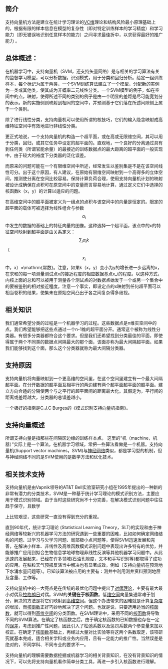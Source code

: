 ## 简介

支持向量机方法是建立在统计学习理论的[VC维](http://baike.baidu.com/item/VC维)理论和结构风险最小原理基础上的，根据有限的样本信息在模型的复杂性（即对特定训练样本的学习精度）和学习能力（即无错误地识别任意样本的能力）之间寻求最佳折中，以求获得最好的推广能力 。

## 总体概述：

在机器学习中，支持向量机（SVM，还支持矢量网络）是与相关的学习算法有关的监督学习模型，可以分析数据，识别模式，用于分类和回归分析。给定一组训练样本，每个标记为属于两类，一个SVM训练算法建立了一个模型，分配新的实例为一类或其他类，使其成为非概率二元线性分类。一个SVM模型的例子，如在空间中的点，映射，使得所述不同的类别的例子是由一个明显的差距是尽可能宽划分的表示。新的实施例则映射到相同的空间中，并预测基于它们落在所述间隙侧上属于一个类别。

除了进行线性分类，支持向量机可以使用所谓的核技巧，它们的输入隐含映射成高维特征空间中有效地进行非线性分类。

更正式地说，一个支持向量机的构造一个超平面，或在高或无限维空间，其可以用于分类，回归，或其它任务中设定的超平面的。直观地，一个良好的分离通过具有到任何类（所谓官能余量）的最接近的训练数据点的最大距离的超平面的一般实现中，由于较大的裕度下分类器的泛化误差。

而原来的问题可能在一个有限维空间中所述，经常发生以鉴别集是不是在该空间线性可分。出于这个原因，有人建议，在原始有限维空间映射到一个高得多的立体空间，推测使分离在空间比较容易。保持计算负荷合理，使用支持向量机计划的映射被设计成确保在点积可在原空间中的变量而言容易地计算，通过定义它们中选择的核函数k（x，y）的计算以适应的问题。

在高维空间中的超平面被定义为一组点的点积与该空间中的向量是恒定的。限定的超平面的载体可被选择为线性组合与参数$$\alpha_i$$中发生的数据的基础上的特征向量的图像。这种选择一个超平面，该点中的x的特征空间映射到超平面是由关系定义：$$\sum_i\alpha_ik$$（$$x_i$$中，x）=\mathrm{常数}。注意，如果k（x，y）变小为y的增长进一步远离的x，在求和的每一项测量测试点x的接近程度的相应数据基点x\_i的程度。以这种方式，内核上面的总和可以被用于测量各个测试点的对数据点始发于一个或另一个集合中的要被鉴别的相对接近程度。注意一个事实，即设定点的x映射到任何超平面可以相当卷积的结果，使集未在原始空间凸出于各之间复杂得多歧视。

## 相关知识

我们通常希望分类的过程是一个机器学习的过程。这些数据点是n维实空间中的点。我们希望能够把这些点通过一个n-1维的超平面分开。通常这个被称为线性分类器。有很多分类器都符合这个要求。但是我们还希望找到分类最佳的平面，即使得属于两个不同类的数据点间隔最大的那个面，该面亦称为最大间隔超平面。如果我们能够找到这个面，那么这个分类器就称为最大间隔分类器。

## 支持原因

支持向量机将向量映射到一个更高维的空间里，在这个空间里建立有一个最大间隔超平面。在分开数据的超平面互相平行的两边建有两个超平面超平面的超平面。建立方向合适的分隔使两个与之平行的超平面间的距离最大化。其假定为，平行间的距离或差距越大，分类器的总误差越小。

一个极好的指南是C.J.C Burges的《模式识别支持向量机指南》。

## 支持向量概述

所谓支持向量是指那些在间隔区边缘的训练样本点。 这里的“机（machine，机器）”实际上是一个算法。在机器学习领域，常把一些算法看做是一个机器。支持向量机\(Support vector machines，SVM\)与[神经网络](http://baike.baidu.com/item/神经网络)类似，都是学习型的机制，但与神经网络不同的是SVM使用的是数学方法和优化技术。

## 相关技术支持

支持向量机是由Vapnik领导的AT&T Bell实验室研究小组在1995年提出的一种新的非常有潜力的分类技术，SVM是一种基于统计学习理论的模式识别方法，主要应用于模式识别领域。由于当时这些研究尚不十分完善，在解决模式识别问题中往往趋于保守，且数学

上比较艰涩，这些研究一直没有得到充分的重视。

直到90年代，统计学习理论 \(Statistical Learning Theory，SLT\)的实现和由于神经网络等较新兴的机器学习方法的研究遇到一些重要的困难，比如如何确定网络结构的问题、过学习与欠学习问题、局部极小点问题等，使得SVM迅速发展和完善，在解决小样本、非线性及高维函数模式识别问题中表现出许多特有的优势，并能够推广应用到拟合生物信息学地球物理非线性反演等其他机器学习问题中。从此迅速的发展起来，已经在许多领域\(石油孔隙度，文本和手写识别等\)都取得了成功的应用。在粘粒天气预报反演当中解决也有显著成效，例如（支持向量机在预测地下水涌水量问题等）。已知该算法被应用的主要有：测井中利用测井资料预测地层及含量、工作等。

支持向量机中的一大亮点是在传统的最优化问题中提出了[对偶理论](http://baike.baidu.com/item/对偶理论)，主要有最大最小对偶及[拉格朗日](http://baike.baidu.com/item/拉格朗日)对偶。SVM的**关键在于核函数**。低[维空间](http://baike.baidu.com/item/维空间)向量集通常难于划分，解决的方法是将它们映射到[高维空间](http://baike.baidu.com/item/高维空间)。但这个办法带来的困难就是计算[复杂度](http://baike.baidu.com/item/复杂度)的增加，而[核函数](http://baike.baidu.com/item/核函数)正好巧妙地解决了这个问题。也就是说，只要选用适当的[核函数](http://baike.baidu.com/item/核函数)，就可以得到[高维空间](http://baike.baidu.com/item/高维空间)的分类函数。在SVM理论中，采用不同的[核函数](http://baike.baidu.com/item/核函数)将导致不同的SVM算法。在确定了核函数之后，由于确定核函数的已知数据也存在一定的[误差](http://baike.baidu.com/item/误差)，考虑到推广性问题，因此引入了松弛系数以及惩罚系数两个参变量来加以校正。在确定了[核函数](http://baike.baidu.com/item/核函数)基础上，再经过大量对比实验等将这两个系数取定，该项研究就基本完成，适合相关学科或业务内应用，且有一定能力的推广性。当然误差是绝对的，不同学科、不同专业的要求不一。

支持向量机的理解需要数据挖掘或机器学习的相关背景知识，在没有背景知识的情况下，可以先将支持向量机看作简单分类工具，再进一步引入核函数进行理解。

